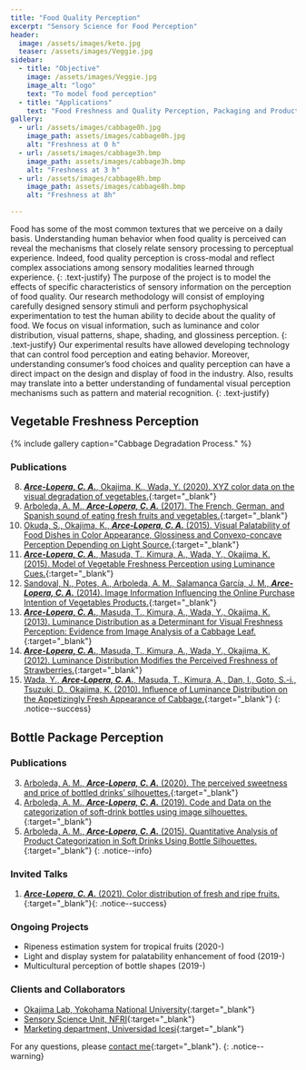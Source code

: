 ```yaml
---
title: "Food Quality Perception"
excerpt: "Sensory Science for Food Perception"
header:
  image: /assets/images/keto.jpg
  teaser: /assets/images/Veggie.jpg
sidebar:
  - title: "Objective"
    image: /assets/images/Veggie.jpg
    image_alt: "logo"
    text: "To model food perception"
  - title: "Applications"
    text: "Food Freshness and Quality Perception, Packaging and Product Classification"
gallery:
  - url: /assets/images/cabbage0h.jpg
    image_path: assets/images/cabbage0h.jpg
    alt: "Freshness at 0 h"
  - url: /assets/images/cabbage3h.bmp
    image_path: assets/images/cabbage3h.bmp
    alt: "Freshness at 3 h"
  - url: /assets/images/cabbage8h.bmp
    image_path: assets/images/cabbage8h.bmp
    alt: "Freshness at 8h"

---
```


Food has some of the most common textures that we perceive on a daily basis. 
Understanding human behavior when food quality is perceived can reveal the mechanisms 
that closely relate sensory processing to perceptual experience. Indeed, food quality perception 
is cross-modal and reflect complex associations among sensory modalities learned through experience.
{: .text-justify}
The purpose of the project is to model the effects of specific characteristics of sensory information on the 
perception of food quality. Our research methodology will consist of employing carefully designed sensory stimuli 
and perform psychophysical experimentation to test the human ability to decide about the quality of food. 
We focus on visual information, such as luminance and color distribution, visual patterns, shape, 
shading, and glossiness perception.
{: .text-justify}
Our experimental results have allowed developing technology that can control food perception and eating behavior. 
Moreover, understanding consumer’s food choices and quality perception can have a direct impact on the design and 
display of food in the industry. Also, results may translate into a better understanding of fundamental visual perception 
mechanisms such as pattern and material recognition.
{: .text-justify}
## Vegetable Freshness Perception

{% include gallery caption="Cabbage Degradation Process." %}
### Publications
8.	[***Arce-Lopera, C. A.***, Okajima, K., Wada, Y. (2020). XYZ color data on the visual degradation of vegetables.](https://doi.org/10.1016/j.dib.2019.105079){:target="_blank"}
7.	[Arboleda, A. M., ***Arce-Lopera, C. A.*** (2017). The French, German, and Spanish sound of eating fresh fruits and vegetables.](www.sciencedirect.com/science/article/pii/S0963996917306129?via%3Dihub){:target="_blank"}
6.	[Okuda, S., Okajima, K., ***Arce-Lopera, C. A.*** (2015). Visual Palatability of Food Dishes in Color Appearance, Glossiness and Convexo-concave Perception Depending on Light Source.](https://www.jstage.jst.go.jp/article/jlve/39/0/39_IEIJ150000561/_article){:target="_blank"}
5.	[***Arce-Lopera, C. A.***, Masuda, T., Kimura, A., Wada, Y., Okajima, K. (2015). Model of Vegetable Freshness Perception using Luminance Cues.](www.sciencedirect.com/science/article/pii/S0950329314001293){:target="_blank"}
4.	[Sandoval, N., Potes, A., Arboleda, A. M., Salamanca García, J. M., ***Arce-Lopera, C. A.***  (2014). Image Information Influencing the Online Purchase Intention of Vegetables Products.](www.icesi.edu.co/revistas/index.php/sistemas_telematica/article/view/1750){:target="_blank"}
3.	[***Arce-Lopera, C. A.***, Masuda, T., Kimura, A., Wada, Y., Okajima, K. (2013). Luminance Distribution as a Determinant for Visual Freshness Perception: Evidence from Image Analysis of a Cabbage Leaf.](https://doi.org/10.1016/j.foodqual.2012.03.005){:target="_blank"}
2.	[***Arce-Lopera, C. A.***, Masuda, T., Kimura, A., Wada, Y., Okajima, K. (2012). Luminance Distribution Modifies the Perceived Freshness of Strawberries.](https://dx.doi.org/10.1068%2Fi0471){:target="_blank"}
1.	[Wada, Y., ***Arce-Lopera, C. A.***, Masuda, T., Kimura, A., Dan, I., Goto, S.-i., Tsuzuki, D., Okajima, K. (2010). Influence of Luminance Distribution on the Appetizingly Fresh Appearance of Cabbage.](https://doi.org/10.1016/j.appet.2010.01.002){:target="_blank"}
{: .notice--success}


## Bottle Package Perception


### Publications

 3.	[Arboleda, A. M., ***Arce-Lopera, C. A.*** (2020). The perceived sweetness and price of bottled drinks’ silhouettes.](https://doi.org/10.1016/j.foodqual.2019.103867){:target="_blank"}
 2.	[Arboleda, A. M., ***Arce-Lopera, C. A.*** (2019). Code and Data on the categorization of soft-drink bottles using image silhouettes.](https://doi.org/10.1016/j.dib.2018.12.068){:target="_blank"}
 1.	[Arboleda, A. M., ***Arce-Lopera, C. A.*** (2015). Quantitative Analysis of Product Categorization in Soft Drinks Using Bottle Silhouettes.](https://doi.org/10.1016/j.foodqual.2015.04.006){:target="_blank"}
{: .notice--info}
       

### Invited Talks
1. [***Arce-Lopera, C. A.*** (2021). Color distribution of fresh and ripe fruits.](https://youtu.be/-_Lzk4x8IcA){:target="_blank"}{: .notice--success}

### Ongoing Projects
- Ripeness estimation system for tropical fruits (2020-)
- Light and display system for palatability enhancement of food (2019-)
- Multicultural perception of bottle shapes (2019-)

### Clients and Collaborators
- [Okajima Lab, Yokohama National University](http://www.okajima-lab.ynu.ac.jp/){:target="_blank"}
- [Sensory Science Unit, NFRI](http://www.naro.affrc.go.jp/english/laboratory/nfri/organization/02food_function_division/06/index.html){:target="_blank"}
- [Marketing department, Universidad Icesi](https://www.icesi.edu.co/departamentos/departamento-de-mercadeo-y-negocios-internacionales/){:target="_blank"}

For any questions, please [contact me](https://forms.gle/63NYpG1siX6E4KGj8){:target="_blank"}.
{: .notice--warning}